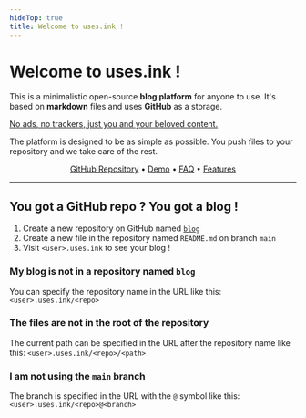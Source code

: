 ```yaml
---
hideTop: true
title: Welcome to uses.ink !
---
```


<h1 id="no-anchor">Welcome to uses.ink !</h1>

This is a minimalistic open-source **blog platform** for anyone to use. It's based on **markdown** files and uses **GitHub** as a storage.

<ins>No ads, no trackers, just you and your beloved content.</ins>

The platform is designed to be as simple as possible. You push files to your repository and we take care of the rest.


<p align="center">
    <a href="https://github.com/uses-ink/uses.ink">GitHub Repository</a> • <a href="https://cestef.uses.ink">Demo</a> • <a href="/faq.md">FAQ</a> • <a href="/features.md">Features</a>
</p>

---

## You got a GitHub repo ? You got a blog !

1. Create a new repository on GitHub named [`blog`](github.com/new?name=blog)
2. Create a new file in the repository named `README.md` on branch `main`
3. Visit `<user>.uses.ink` to see your blog !

### My blog is not in a repository named `blog`

You can specify the repository name in the URL like this: `<user>.uses.ink/<repo>`

### The files are not in the root of the repository

The current path can be specified in the URL after the repository name like this: `<user>.uses.ink/<repo>/<path>`

### I am not using the `main` branch

The branch is specified in the URL with the `@` symbol like this: `<user>.uses.ink/<repo>@<branch>`
